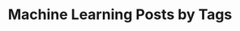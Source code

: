 ---
layout: archive
permalink: /machine-learning/
title: "Machine Learning Posts by Tags"
author_profile: true
header:
    image: "/images/neuraltech.jpg"
---
